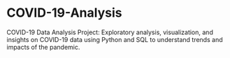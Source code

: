 # COVID-19-Analysis
COVID-19 Data Analysis Project: Exploratory analysis, visualization, and insights on COVID-19 data using Python and SQL to understand trends and impacts of the pandemic.
